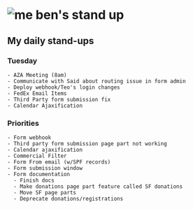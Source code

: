 # ![me](https://avatars2.githubusercontent.com/u/5232044?s=50&v=4) ben's stand up

## My daily stand-ups
 
### Tuesday

    - AZA Meeting (8am)
    - Communicate with Said about routing issue in form admin
    - Deploy webhook/Teo's login changes
    - FedEx Email Items
    - Third Party form submission fix
    - Calendar Ajaxification
 
### Priorities 

    - Form webhook
    - Third party form submission page part not working
    - Calendar ajaxification
    - Commercial Filter
    - Form From email (w/SPF records)
    - Form submission window
    - Form documentation
      - Finish docs
      - Make donations page part feature called SF donations
      - Move SF page parts
      - Deprecate donations/registrations
      

